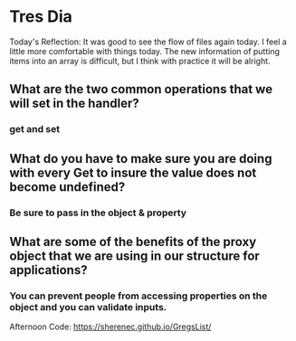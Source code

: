 # Tres Dia

Today's Reflection: It was good to see the flow of files again today.  I feel a little more comfortable with things today.  The new information of putting items into an array is difficult, but I think with practice it will be alright.  


## What are the two common operations that we will set in the handler?

### get and set

## What do you have to make sure you are doing with every Get to insure the value does not become undefined?
### Be sure to pass in the object & property

## What are some of the benefits of the proxy object that we are using in our structure for applications?

### You can prevent people from accessing properties on the object and you can validate inputs.

Afternoon Code: https://sherenec.github.io/GregsList/